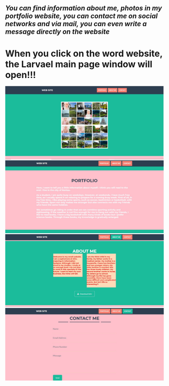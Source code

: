 




## ___You can find information about me, photos in my portfolio website, you can contact me on social networks and via mail, you can even write a message directly on the website___


# When you click on the word website, the Larvael main page window will open!!!



![Image alt](https://github.com/gaukhar02/GaukharIbrayeva-profile-website/blob/main/4.jpg)
![Image alt](https://github.com/gaukhar02/GaukharIbrayeva-profile-website/blob/main/3.jpg)
![Image alt](https://github.com/gaukhar02/GaukharIbrayeva-profile-website/blob/main/2.jpg)
![Image alt](https://github.com/gaukhar02/GaukharIbrayeva-profile-website/blob/main/1.jpg)


